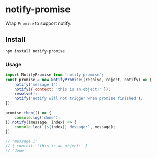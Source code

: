 # notify-promise
Wrap `Promise` to support notify.

## Install
```bash
npm install notify-promise
```

### Usage
```javascript
import NotifyPromise from 'notify-promise';
const promise = new NotifyPromise((resolve, reject, notify) => {
	notify('message 1');
	notify({ context: 'this is an object!' });
	resolve();
	notify('notify will not trigger when promise finished');
});
  
promise.then(() => {
	console.log('done');
}).notify((message, index) => {
	console.log(`[${index}] Message:`, message);
});
  
// 'message 1'
// { context: 'this is an object!' }
// 'done'
```
